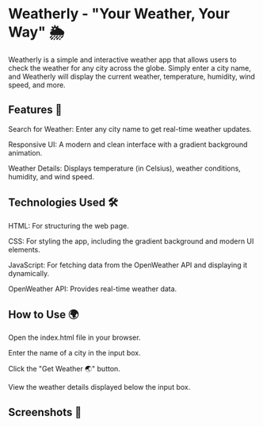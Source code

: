 # Weatherly - "Your Weather, Your Way" 🌦️
Weatherly is a simple and interactive weather app that allows users to check the weather for any city across the globe. Simply enter a city name, and Weatherly will display the current weather, temperature, humidity, wind speed, and more.

## Features 🚀
Search for Weather: Enter any city name to get real-time weather updates.

Responsive UI: A modern and clean interface with a gradient background animation.

Weather Details: Displays temperature (in Celsius), weather conditions, humidity, and wind speed.

## Technologies Used 🛠️
HTML: For structuring the web page.

CSS: For styling the app, including the gradient background and modern UI elements.

JavaScript: For fetching data from the OpenWeather API and displaying it dynamically.

OpenWeather API: Provides real-time weather data.

## How to Use 🌍
Open the index.html file in your browser.

Enter the name of a city in the input box.

Click the "Get Weather 🌏" button.

View the weather details displayed below the input box.

## Screenshots 📸
